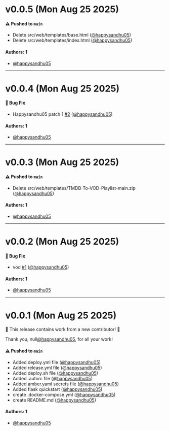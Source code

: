 # v0.0.5 (Mon Aug 25 2025)

#### ⚠️ Pushed to `main`

- Delete src/web/templates/base.html ([@happysandhu05](https://github.com/happysandhu05))
- Delete src/web/templates/index.html ([@happysandhu05](https://github.com/happysandhu05))

#### Authors: 1

- [@happysandhu05](https://github.com/happysandhu05)

---

# v0.0.4 (Mon Aug 25 2025)

#### 🐛 Bug Fix

- Happysandhu05 patch 1 [#2](https://github.com/happysandhu05/container-9qk3lcu/pull/2) ([@happysandhu05](https://github.com/happysandhu05))

#### Authors: 1

- [@happysandhu05](https://github.com/happysandhu05)

---

# v0.0.3 (Mon Aug 25 2025)

#### ⚠️ Pushed to `main`

- Delete src/web/templates/TMDB-To-VOD-Playlist-main.zip ([@happysandhu05](https://github.com/happysandhu05))

#### Authors: 1

- [@happysandhu05](https://github.com/happysandhu05)

---

# v0.0.2 (Mon Aug 25 2025)

#### 🐛 Bug Fix

- vod [#1](https://github.com/happysandhu05/container-9qk3lcu/pull/1) ([@happysandhu05](https://github.com/happysandhu05))

#### Authors: 1

- [@happysandhu05](https://github.com/happysandhu05)

---

# v0.0.1 (Mon Aug 25 2025)

:tada: This release contains work from a new contributor! :tada:

Thank you, null[@happysandhu05](https://github.com/happysandhu05), for all your work!

#### ⚠️ Pushed to `main`

- Added deploy.yml file ([@happysandhu05](https://github.com/happysandhu05))
- Added release.yml file ([@happysandhu05](https://github.com/happysandhu05))
- Added deploy.sh file ([@happysandhu05](https://github.com/happysandhu05))
- Added .autorc file ([@happysandhu05](https://github.com/happysandhu05))
- Added amber.yaml secrets file ([@happysandhu05](https://github.com/happysandhu05))
- Added flask quickstart ([@happysandhu05](https://github.com/happysandhu05))
- create .docker-compose.yml ([@happysandhu05](https://github.com/happysandhu05))
- create README.md ([@happysandhu05](https://github.com/happysandhu05))

#### Authors: 1

- [@happysandhu05](https://github.com/happysandhu05)
